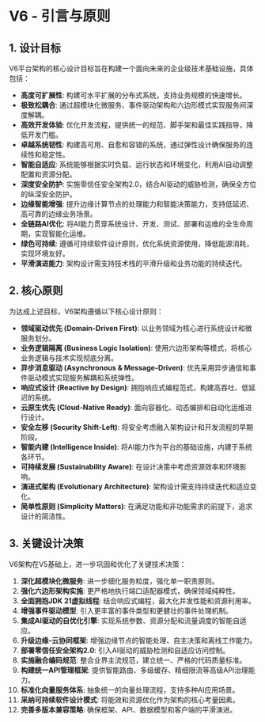 # V6 - 引言与原则

## 1. 设计目标

V6平台架构的核心设计目标旨在构建一个面向未来的企业级技术基础设施，具体包括：

- **高度可扩展性**: 构建可水平扩展的分布式系统，支持业务规模的快速增长。
- **极致松耦合**: 通过超模块化微服务、事件驱动架构和六边形模式实现服务间深度解耦。
- **高效开发体验**: 优化开发流程，提供统一的规范、脚手架和最佳实践指导，降低开发门槛。
- **卓越系统韧性**: 构建高可用、自愈和容错的系统，通过弹性设计确保服务的连续性和稳定性。
- **智能自适应**: 系统能够根据实时负载、运行状态和环境变化，利用AI自动调整配置和资源分配。
- **深度安全防护**: 实施零信任安全架构2.0，结合AI驱动的威胁检测，确保全方位的纵深安全防护。
- **边缘智能增强**: 提升边缘计算节点的处理能力和智能决策能力，支持低延迟、高可靠的边缘业务场景。
- **全链路AI优化**: 将AI能力贯穿系统设计、开发、测试、部署和运维的全生命周期，实现智能化运维。
- **绿色可持续**: 遵循可持续软件设计原则，优化系统资源使用，降低能源消耗，实现环境友好。
- **平滑演进能力**: 架构设计需支持技术栈的平滑升级和业务功能的持续迭代。

## 2. 核心原则

为达成上述目标，V6架构遵循以下核心设计原则：

- **领域驱动优先 (Domain-Driven First)**: 以业务领域为核心进行系统设计和微服务划分。
- **业务逻辑隔离 (Business Logic Isolation)**: 使用六边形架构等模式，将核心业务逻辑与技术实现彻底分离。
- **异步消息驱动 (Asynchronous & Message-Driven)**: 优先采用异步通信和事件驱动模式实现服务解耦和系统弹性。
- **响应式设计 (Reactive by Design)**: 拥抱响应式编程范式，构建高吞吐、低延迟的系统。
- **云原生优先 (Cloud-Native Ready)**: 面向容器化、动态编排和自动化运维进行设计。
- **安全左移 (Security Shift-Left)**: 将安全考虑融入架构设计和开发流程的早期阶段。
- **智能内建 (Intelligence Inside)**: 将AI能力作为平台的基础设施，内建于系统各环节。
- **可持续发展 (Sustainability Aware)**: 在设计决策中考虑资源效率和环境影响。
- **演进式架构 (Evolutionary Architecture)**: 架构设计需支持持续迭代和适应变化。
- **简单性原则 (Simplicity Matters)**: 在满足功能和非功能需求的前提下，追求设计的简洁性。

## 3. 关键设计决策

V6架构在V5基础上，进一步巩固和优化了关键技术决策：

1. **深化超模块化微服务**: 进一步细化服务粒度，强化单一职责原则。
2. **强化六边形架构实施**: 更严格地执行端口适配器模式，确保领域纯粹性。
3. **全面拥抱JDK 21虚拟线程**: 结合响应式编程，最大化并发性能和资源利用率。
4. **增强事件驱动模型**: 引入更丰富的事件类型和更健壮的事件处理机制。
5. **集成AI驱动的自优化引擎**: 实现系统参数、资源分配和流量调度的智能自适应。
6. **升级边缘-云协同框架**: 增强边缘节点的智能处理、自主决策和离线工作能力。
7. **部署零信任安全架构2.0**: 引入AI驱动的威胁检测和自适应访问控制。
8. **实施融合编码规范**: 整合业界主流规范，建立统一、严格的代码质量标准。
9. **构建统一API管理框架**: 提供智能路由、多级缓存、精细限流等高级API治理能力。
10. **标准化向量服务体系**: 抽象统一的向量处理流程，支持多种AI应用场景。
11. **采纳可持续软件设计模式**: 将能效和资源优化作为架构的核心考量因素。
12. **完善多版本兼容策略**: 确保框架、API、数据模型和客户端的平滑演进。 